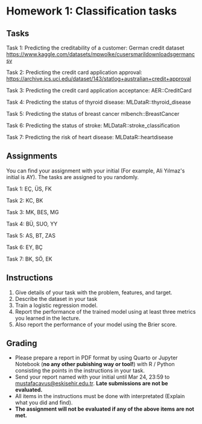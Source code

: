 # Homework 1: Classification tasks

## Tasks

Task 1: Predicting the creditability of a customer: German credit dataset https://www.kaggle.com/datasets/mpwolke/cusersmarildownloadsgermancsv

Task 2: Predicting the credit card application approval: https://archive.ics.uci.edu/dataset/143/statlog+australian+credit+approval

Task 3: Predicting the credit card application acceptance: AER::CreditCard

Task 4: Predicting the status of thyroid disease: MLDataR::thyroid_disease

Task 5: Predicting the status of breast cancer mlbench::BreastCancer

Task 6: Predicting the status of stroke: MLDataR::stroke_classification

Task 7: Predicting the risk of heart disease: MLDataR::heartdisease


## Assignments

You can find your assignment with your initial (For example, Ali Yılmaz's initial is AY). The tasks are assigned to you randomly. 

Task 1: EÇ, ÜS, FK

Task 2: KC, BK 

Task 3: MK, BES, MG

Task 4: BÜ, SUO, YY

Task 5: AS, BT, ZAS

Task 6: EY, BÇ

Task 7: BK, SÖ, EK



## Instructions

1. Give details of your task with the problem, features, and target. 
2. Describe the dataset in your task
3. Train a logistic regression model.
4. Report the performance of the trained model using at least three metrics you learned in the lecture.
5. Also report the performance of your model using the Brier score. 


## Grading

* Please prepare a report in PDF format by using Quarto or Jupyter Notebook (**no any other pubishing way or tool!**)  with R / Python consisting the points in the instructions in your task.
* Send your report named with your initial until Mar 24, 23:59 to mustafacavus@eskisehir.edu.tr. **Late submissions are not be evaluated.**
* All items in the instructions must be done with interpretated (Explain what you did and find). 
* **The assignment will not be evaluated if any of the above items are not met.**

